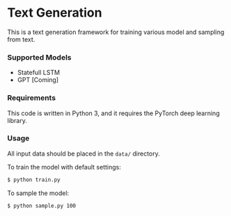 # Text Generation

This is a text generation framework for training various model and sampling from text.

### Supported Models

* Statefull LSTM
* GPT [Coming]

### Requirements

This code is written in Python 3, and it requires the PyTorch deep learning library.

### Usage

All input data should be placed in the `data/` directory.

To train the model with default settings:
```bash
$ python train.py
```

To sample the model:
```bash
$ python sample.py 100 
```
